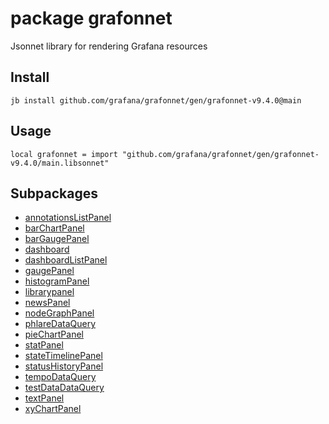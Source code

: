 # package grafonnet

Jsonnet library for rendering Grafana resources

## Install

```
jb install github.com/grafana/grafonnet/gen/grafonnet-v9.4.0@main
```

## Usage

```jsonnet
local grafonnet = import "github.com/grafana/grafonnet/gen/grafonnet-v9.4.0/main.libsonnet"
```

## Subpackages

* [annotationsListPanel](grafonnet/annotationsListPanel.md)
* [barChartPanel](grafonnet/barChartPanel.md)
* [barGaugePanel](grafonnet/barGaugePanel.md)
* [dashboard](grafonnet/dashboard.md)
* [dashboardListPanel](grafonnet/dashboardListPanel.md)
* [gaugePanel](grafonnet/gaugePanel.md)
* [histogramPanel](grafonnet/histogramPanel.md)
* [librarypanel](grafonnet/librarypanel.md)
* [newsPanel](grafonnet/newsPanel.md)
* [nodeGraphPanel](grafonnet/nodeGraphPanel.md)
* [phlareDataQuery](grafonnet/phlareDataQuery.md)
* [pieChartPanel](grafonnet/pieChartPanel.md)
* [statPanel](grafonnet/statPanel.md)
* [stateTimelinePanel](grafonnet/stateTimelinePanel.md)
* [statusHistoryPanel](grafonnet/statusHistoryPanel.md)
* [tempoDataQuery](grafonnet/tempoDataQuery.md)
* [testDataDataQuery](grafonnet/testDataDataQuery.md)
* [textPanel](grafonnet/textPanel.md)
* [xyChartPanel](grafonnet/xyChartPanel.md)


